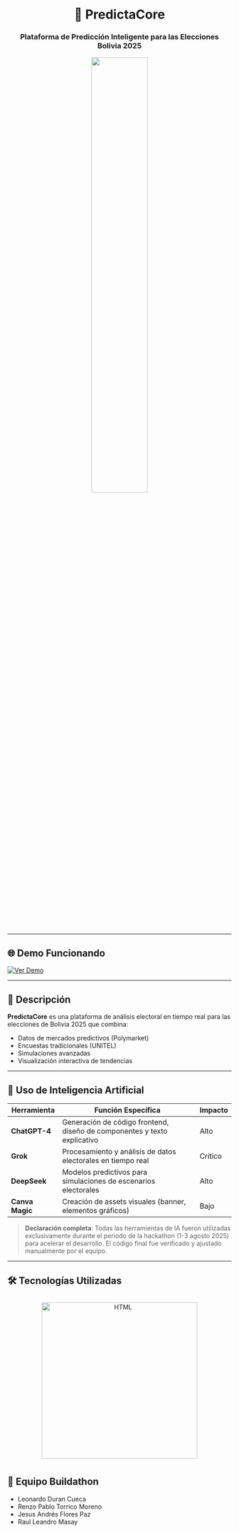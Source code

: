 <h1 align="center">🔮 PredictaCore</h1>
<h3 align="center">Plataforma de Predicción Inteligente para las Elecciones Bolivia 2025</h3>

<p align="center">
  <img src="https://i.ibb.co/0jzrYC4v/In-Shot-20250802-082431055.png" width="50%">
</p>

---

## 🌐 Demo Funcionando
[![Ver Demo](https://img.shields.io/badge/VER_DEMO_EN_VIVO-AQUÍ-00C4CC?style=for-the-badge&logo=vercel)](https://Duranzzz.github.io/PredictaCore/)

---

## 📌 Descripción
**PredictaCore** es una plataforma de análisis electoral en tiempo real para las elecciones de Bolivia 2025 que combina:
- Datos de mercados predictivos (Polymarket)
- Encuestas tradicionales (UNITEL)
- Simulaciones avanzadas
- Visualización interactiva de tendencias

---

## 🤖 Uso de Inteligencia Artificial
| Herramienta          | Función Específica                                                                 | Impacto |
|----------------------|------------------------------------------------------------------------------------|---------|
| **ChatGPT-4**        | Generación de código frontend, diseño de componentes y texto explicativo           | Alto    |
| **Grok**             | Procesamiento y análisis de datos electorales en tiempo real                       | Crítico |
| **DeepSeek**         | Modelos predictivos para simulaciones de escenarios electorales                   | Alto    |
| **Canva Magic**      | Creación de assets visuales (banner, elementos gráficos)                           | Bajo    |

> **Declaración completa**: Todas las herramientas de IA fueron utilizadas exclusivamente durante el periodo de la hackathon (1-3 agosto 2025) para acelerar el desarrollo. El código final fue verificado y ajustado manualmente por el equipo.

---

## 🛠️ Tecnologías Utilizadas

<p align="center">
  <img src="https://i.postimg.cc/pTmckRDX/image-1.png" alt="HTML" width="350" style="margin: 10px;">
</p>

## 👥 Equipo Buildathon
- Leonardo Duran Cueca
- Renzo Pablo Torrico Moreno
- Jesus Andrés Flores Paz
- Raul Leandro Masay